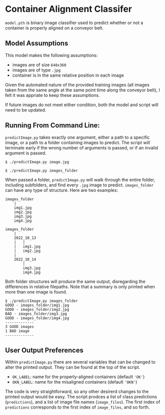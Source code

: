 # Container Alignment Classifer

`model.pth` is binary image classifier used to predict whether or not a container is properly aligned on a conveyor belt. 


## Model Assumptions

This model makes the following assumptions:
- images are of size `640x360`
- images are of type `.jpg`
- container is in the same relative position in each image

Given the automated nature of the provided training images (all images taken from the same angle at the same point time along the conveyor belt), I felt it was appriate to keep these assumptions.

If future images do not meet either condition, both the model and script will need to be updated.


##  Running From Command Line:
`predictImage.py` takes exactly one argument, either a path to a specific image, or a path to a folder containing images to predict. The script will terminate early if the wrong number of arguments is passed, or if an invalid argument is passed. 

```
$ ./predictImage.py image.jpg
```
```
$ ./predictImage.py images_folder
```
When passed a folder, `predictImage.py` will walk through the entire folder, including subfolders, and find every `.jpg` image to predict. `images_folder` can have any type of structure. Here are two examples:

```
images_folder
    | 
    img1.jpg
    img2.jpg
    img3.jpg
    img4.jpg
```

```
images_folder
    | 
    2022_10_13
    |   |
    |   img1.jpg
    |   img2.jpg
    | 
    2022_10_14
        |
        img3.jpg
        img4.jpg
```
Both folder structures will produce the same output, disregarding the differences in relative filepaths. Note that a summary is only printed when more than one image is found.

```
$ ./predictImage.py images_folder
GOOD - images_folder/img1.jpg
GOOD - images_folder/img2.jpg
BAD - images_folder/img3.jpg
GOOD - images_folder/img4.jpg
-------------
3 GOOD images
1 BAD image
-------------
```


## User Output Preferences

Within `predictImage.py` there are several variables that can be changed to alter the printed output. They can be found at the top of the script. 
- `OK_LABEL`: name for the properly-aligned containers (default `'OK'`)
- `OKN_LABEL`: name for the misaligned containers (default `'OKN'`) 

The code is very straightforward, so any other desirerd changes to the printed output would be easy. The script prodces a list of class predictions (`predictions`), and a list of image file names (`image_files`). The first index of `predictions` corresponds to the first index of `image_files`, and so forth. 
